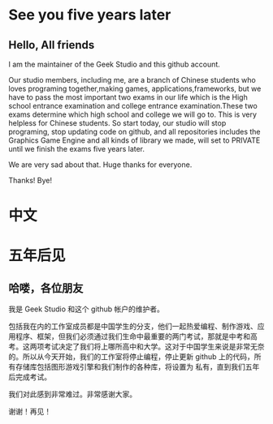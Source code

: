 # See you five years later

## Hello, All friends

I am the maintainer of the Geek Studio and this github account.

Our studio members, including me,  are a branch of Chinese students who loves programing together,making games, applications,frameworks, but we have to pass the most important two exams in our life which is the High school entrance examination and college entrance examination.These two exams determine which high school and college we will go to. This is very helpless for Chinese students. So start today, our studio will stop programing, stop updating code on github, and all repositories includes the Graphics Game Engine and all kinds of library we made, will set to PRIVATE until we finish the exams five years later.

We are very sad about that. Huge thanks for everyone.

Thanks! Bye!

# 中文

# 五年后见

## 哈喽，各位朋友

我是 Geek Studio 和这个 github 帐户的维护者。

包括我在内的工作室成员都是中国学生的分支，他们一起热爱编程、制作游戏、应用程序、框架，但我们必须通过我们生命中最重要的两门考试，那就是中考和高考。这两项考试决定了我们将上哪所高中和大学。这对于中国学生来说是非常无奈的。所以从今天开始，我们的工作室将停止编程，停止更新 github 上的代码，所有存储库包括图形游戏引擎和我们制作的各种库，将设置为 私有，直到我们五年后完成考试。

我们对此感到非常难过。非常感谢大家。

谢谢！再见！
